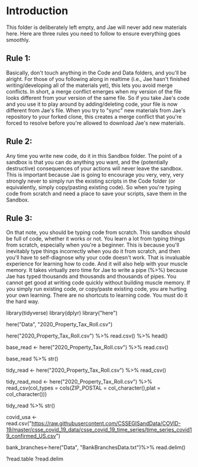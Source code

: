 # Introduction
This folder is deliberately left empty, and Jae will never add new materials here. Here are three rules you need to follow to ensure everything goes smoothly.

## Rule 1:
Basically, don't touch anything in the Code and Data folders, and you'll be alright. For those of you following along in realtime (i.e., Jae hasn't finished writing/developing all of the materials yet), this lets you avoid merge conflicts. In short, a merge conflict emerges when my version of the file looks different from your version of the same file. So if you take Jae's code and you use it to play around by adding/deleting code, your file is now different from Jae's file. When you try to "sync" new materials from Jae's repository to your forked clone, this creates a merge conflict that you're forced to resolve before you're allowed to download Jae's new materials.

## Rule 2:
Any time you write new code, do it in this Sandbox folder. The point of a sandbox is that you can do anything you want, and the (potentially destructive) consequences of your actions will never leave the sandbox. This is important because Jae is going to encourage you very, very, very strongly never to simply run the existing scripts in the Code folder (or equivalently, simply copy/pasting existing code). So when you're typing code from scratch and need a place to save your scripts, save them in the Sandbox.

## Rule 3:
On that note, you should be typing code from scratch. This sandbox should be full of code, whether it works or not. You learn a lot from typing things from scratch, especially when you're a beginner. This is because you'll inevitably type things incorrectly when you do it from scratch, and then you'll have to self-diagnose why your code doesn't work. That is invaluable experience for learning how to code. And it will also help with your muscle memory. It takes virtually zero time for Jae to write a pipe (%>%) because Jae has typed thousands and thousands and thousands of pipes. You cannot get good at writing code quickly without building muscle memory. If you simply run existing code, or copy/paste existing code, you are hurting your own learning. There are no shortcuts to learning code. You must do it the hard way.

library(tidyverse)
library(dplyr)
library("here")

here("Data", "2020_Property_Tax_Roll.csv")

here("2020_Property_Tax_Roll.csv") %>%
  read.csv() %>%
  head()
  
  
base_read <- here("2020_Property_Tax_Roll.csv") %>%
  read.csv()
  
  base_read %>%
  str()
  
  tidy_read <- here("2020_Property_Tax_Roll.csv") %>%
  read_csv()
  
tidy_read_mod <- here("2020_Property_Tax_Roll.csv") %>%
  read_csv(col_types = cols(ZIP_POSTAL = col_character(),plat = col_character()))
  
tidy_read %>%
  str()
  
covid_usa <- read.csv("https://raw.githubusercontent.com/CSSEGISandData/COVID-19/master/csse_covid_19_data/csse_covid_19_time_series/time_series_covid19_confirmed_US.csv")


bank_branches<-here("Data", "BankBranchesData.txt")%>%
  read.delim()

?read.table
?read.delim

